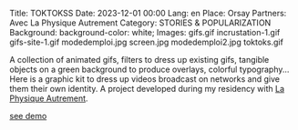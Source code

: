 Title: TOKTOKSS
Date: 2023-12-01 00:00
Lang: en
Place: Orsay
Partners: Avec La Physique Autrement
Category: STORIES & POPULARIZATION
Background: background-color: white;
Images: gifs.gif
    incrustation-1.gif
    gifs-site-1.gif
    modedemploi.jpg
    screen.jpg
    modedemploi2.jpg
    toktoks.gif

A collection of animated gifs, filters to dress up existing gifs, tangible objects on a green background to produce overlays, colorful typography... Here is a graphic kit to dress up videos broadcast on networks and give them their own identity. A project developed during my residency with [La Physique Autrement](https://hebergement.universite-paris-saclay.fr/supraconductivite/projet/toktoks/).

[see demo](https://youtu.be/uIqkitE1gqQ?feature=shared)
